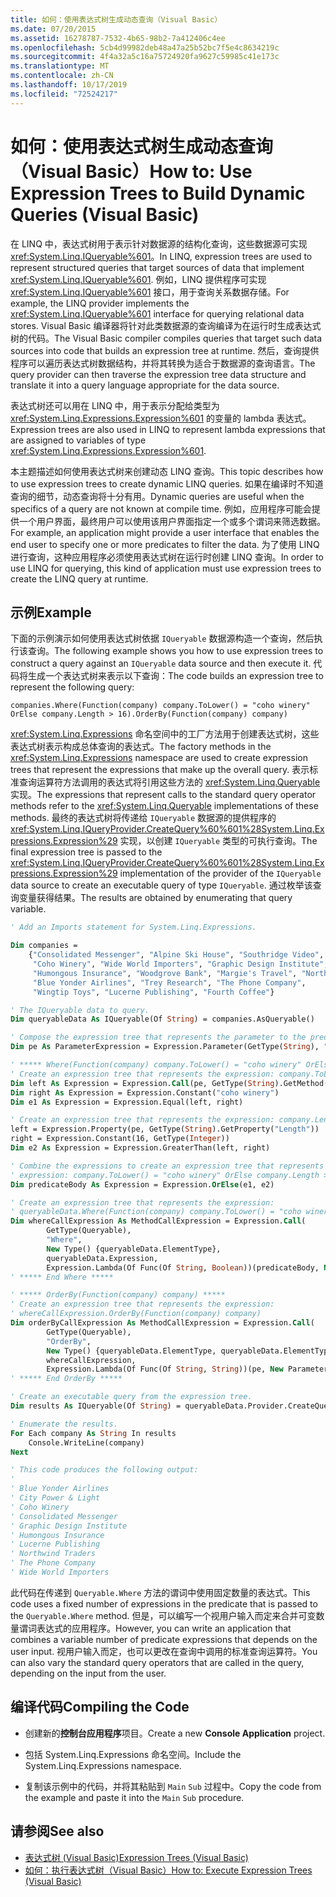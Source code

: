 ```yaml
---
title: 如何：使用表达式树生成动态查询（Visual Basic）
ms.date: 07/20/2015
ms.assetid: 16278787-7532-4b65-98b2-7a412406c4ee
ms.openlocfilehash: 5cb4d99982deb48a47a25b52bc7f5e4c8634219c
ms.sourcegitcommit: 4f4a32a5c16a75724920fa9627c59985c41e173c
ms.translationtype: MT
ms.contentlocale: zh-CN
ms.lasthandoff: 10/17/2019
ms.locfileid: "72524217"
---
```

# <a name="how-to-use-expression-trees-to-build-dynamic-queries-visual-basic"></a><span data-ttu-id="d5e13-102">如何：使用表达式树生成动态查询（Visual Basic）</span><span class="sxs-lookup"><span data-stu-id="d5e13-102">How to: Use Expression Trees to Build Dynamic Queries (Visual Basic)</span></span>

<span data-ttu-id="d5e13-103">在 LINQ 中，表达式树用于表示针对数据源的结构化查询，这些数据源可实现 <xref:System.Linq.IQueryable%601>。</span><span class="sxs-lookup"><span data-stu-id="d5e13-103">In LINQ, expression trees are used to represent structured queries that target sources of data that implement <xref:System.Linq.IQueryable%601>.</span></span> <span data-ttu-id="d5e13-104">例如，LINQ 提供程序可实现 <xref:System.Linq.IQueryable%601> 接口，用于查询关系数据存储。</span><span class="sxs-lookup"><span data-stu-id="d5e13-104">For example, the LINQ provider implements the <xref:System.Linq.IQueryable%601> interface for querying relational data stores.</span></span> <span data-ttu-id="d5e13-105">Visual Basic 编译器将针对此类数据源的查询编译为在运行时生成表达式树的代码。</span><span class="sxs-lookup"><span data-stu-id="d5e13-105">The Visual Basic compiler compiles queries that target such data sources into code that builds an expression tree at runtime.</span></span> <span data-ttu-id="d5e13-106">然后，查询提供程序可以遍历表达式树数据结构，并将其转换为适合于数据源的查询语言。</span><span class="sxs-lookup"><span data-stu-id="d5e13-106">The query provider can then traverse the expression tree data structure and translate it into a query language appropriate for the data source.</span></span>

<span data-ttu-id="d5e13-107">表达式树还可以用在 LINQ 中，用于表示分配给类型为 <xref:System.Linq.Expressions.Expression%601> 的变量的 lambda 表达式。</span><span class="sxs-lookup"><span data-stu-id="d5e13-107">Expression trees are also used in LINQ to represent lambda expressions that are assigned to variables of type <xref:System.Linq.Expressions.Expression%601>.</span></span>

<span data-ttu-id="d5e13-108">本主题描述如何使用表达式树来创建动态 LINQ 查询。</span><span class="sxs-lookup"><span data-stu-id="d5e13-108">This topic describes how to use expression trees to create dynamic LINQ queries.</span></span> <span data-ttu-id="d5e13-109">如果在编译时不知道查询的细节，动态查询将十分有用。</span><span class="sxs-lookup"><span data-stu-id="d5e13-109">Dynamic queries are useful when the specifics of a query are not known at compile time.</span></span> <span data-ttu-id="d5e13-110">例如，应用程序可能会提供一个用户界面，最终用户可以使用该用户界面指定一个或多个谓词来筛选数据。</span><span class="sxs-lookup"><span data-stu-id="d5e13-110">For example, an application might provide a user interface that enables the end user to specify one or more predicates to filter the data.</span></span> <span data-ttu-id="d5e13-111">为了使用 LINQ 进行查询，这种应用程序必须使用表达式树在运行时创建 LINQ 查询。</span><span class="sxs-lookup"><span data-stu-id="d5e13-111">In order to use LINQ for querying, this kind of application must use expression trees to create the LINQ query at runtime.</span></span>

## <a name="example"></a><span data-ttu-id="d5e13-112">示例</span><span class="sxs-lookup"><span data-stu-id="d5e13-112">Example</span></span>

<span data-ttu-id="d5e13-113">下面的示例演示如何使用表达式树依据 `IQueryable` 数据源构造一个查询，然后执行该查询。</span><span class="sxs-lookup"><span data-stu-id="d5e13-113">The following example shows you how to use expression trees to construct a query against an `IQueryable` data source and then execute it.</span></span> <span data-ttu-id="d5e13-114">代码将生成一个表达式树来表示以下查询：</span><span class="sxs-lookup"><span data-stu-id="d5e13-114">The code builds an expression tree to represent the following query:</span></span>

`companies.Where(Function(company) company.ToLower() = "coho winery" OrElse company.Length > 16).OrderBy(Function(company) company)`

<span data-ttu-id="d5e13-115"><xref:System.Linq.Expressions> 命名空间中的工厂方法用于创建表达式树，这些表达式树表示构成总体查询的表达式。</span><span class="sxs-lookup"><span data-stu-id="d5e13-115">The factory methods in the <xref:System.Linq.Expressions> namespace are used to create expression trees that represent the expressions that make up the overall query.</span></span> <span data-ttu-id="d5e13-116">表示标准查询运算符方法调用的表达式将引用这些方法的 <xref:System.Linq.Queryable> 实现。</span><span class="sxs-lookup"><span data-stu-id="d5e13-116">The expressions that represent calls to the standard query operator methods refer to the <xref:System.Linq.Queryable> implementations of these methods.</span></span> <span data-ttu-id="d5e13-117">最终的表达式树将传递给 `IQueryable` 数据源的提供程序的 <xref:System.Linq.IQueryProvider.CreateQuery%60%601%28System.Linq.Expressions.Expression%29> 实现，以创建 `IQueryable` 类型的可执行查询。</span><span class="sxs-lookup"><span data-stu-id="d5e13-117">The final expression tree is passed to the <xref:System.Linq.IQueryProvider.CreateQuery%60%601%28System.Linq.Expressions.Expression%29> implementation of the provider of the `IQueryable` data source to create an executable query of type `IQueryable`.</span></span> <span data-ttu-id="d5e13-118">通过枚举该查询变量获得结果。</span><span class="sxs-lookup"><span data-stu-id="d5e13-118">The results are obtained by enumerating that query variable.</span></span>

```vb
' Add an Imports statement for System.Linq.Expressions.

Dim companies =
    {"Consolidated Messenger", "Alpine Ski House", "Southridge Video", "City Power & Light",
     "Coho Winery", "Wide World Importers", "Graphic Design Institute", "Adventure Works",
     "Humongous Insurance", "Woodgrove Bank", "Margie's Travel", "Northwind Traders",
     "Blue Yonder Airlines", "Trey Research", "The Phone Company",
     "Wingtip Toys", "Lucerne Publishing", "Fourth Coffee"}

' The IQueryable data to query.
Dim queryableData As IQueryable(Of String) = companies.AsQueryable()

' Compose the expression tree that represents the parameter to the predicate.
Dim pe As ParameterExpression = Expression.Parameter(GetType(String), "company")

' ***** Where(Function(company) company.ToLower() = "coho winery" OrElse company.Length > 16) *****
' Create an expression tree that represents the expression: company.ToLower() = "coho winery".
Dim left As Expression = Expression.Call(pe, GetType(String).GetMethod("ToLower", System.Type.EmptyTypes))
Dim right As Expression = Expression.Constant("coho winery")
Dim e1 As Expression = Expression.Equal(left, right)

' Create an expression tree that represents the expression: company.Length > 16.
left = Expression.Property(pe, GetType(String).GetProperty("Length"))
right = Expression.Constant(16, GetType(Integer))
Dim e2 As Expression = Expression.GreaterThan(left, right)

' Combine the expressions to create an expression tree that represents the
' expression: company.ToLower() = "coho winery" OrElse company.Length > 16).
Dim predicateBody As Expression = Expression.OrElse(e1, e2)

' Create an expression tree that represents the expression:
' queryableData.Where(Function(company) company.ToLower() = "coho winery" OrElse company.Length > 16)
Dim whereCallExpression As MethodCallExpression = Expression.Call(
        GetType(Queryable),
        "Where",
        New Type() {queryableData.ElementType},
        queryableData.Expression,
        Expression.Lambda(Of Func(Of String, Boolean))(predicateBody, New ParameterExpression() {pe}))
' ***** End Where *****

' ***** OrderBy(Function(company) company) *****
' Create an expression tree that represents the expression:
' whereCallExpression.OrderBy(Function(company) company)
Dim orderByCallExpression As MethodCallExpression = Expression.Call(
        GetType(Queryable),
        "OrderBy",
        New Type() {queryableData.ElementType, queryableData.ElementType},
        whereCallExpression,
        Expression.Lambda(Of Func(Of String, String))(pe, New ParameterExpression() {pe}))
' ***** End OrderBy *****

' Create an executable query from the expression tree.
Dim results As IQueryable(Of String) = queryableData.Provider.CreateQuery(Of String)(orderByCallExpression)

' Enumerate the results.
For Each company As String In results
    Console.WriteLine(company)
Next

' This code produces the following output:
'
' Blue Yonder Airlines
' City Power & Light
' Coho Winery
' Consolidated Messenger
' Graphic Design Institute
' Humongous Insurance
' Lucerne Publishing
' Northwind Traders
' The Phone Company
' Wide World Importers
```

<span data-ttu-id="d5e13-119">此代码在传递到 `Queryable.Where` 方法的谓词中使用固定数量的表达式。</span><span class="sxs-lookup"><span data-stu-id="d5e13-119">This code uses a fixed number of expressions in the predicate that is passed to the `Queryable.Where` method.</span></span> <span data-ttu-id="d5e13-120">但是，可以编写一个视用户输入而定来合并可变数量谓词表达式的应用程序。</span><span class="sxs-lookup"><span data-stu-id="d5e13-120">However, you can write an application that combines a variable number of predicate expressions that depends on the user input.</span></span> <span data-ttu-id="d5e13-121">视用户输入而定，也可以更改在查询中调用的标准查询运算符。</span><span class="sxs-lookup"><span data-stu-id="d5e13-121">You can also vary the standard query operators that are called in the query, depending on the input from the user.</span></span>

## <a name="compiling-the-code"></a><span data-ttu-id="d5e13-122">编译代码</span><span class="sxs-lookup"><span data-stu-id="d5e13-122">Compiling the Code</span></span>

- <span data-ttu-id="d5e13-123">创建新的**控制台应用程序**项目。</span><span class="sxs-lookup"><span data-stu-id="d5e13-123">Create a new **Console Application** project.</span></span>

- <span data-ttu-id="d5e13-124">包括 System.Linq.Expressions 命名空间。</span><span class="sxs-lookup"><span data-stu-id="d5e13-124">Include the System.Linq.Expressions namespace.</span></span>

- <span data-ttu-id="d5e13-125">复制该示例中的代码，并将其粘贴到 `Main` `Sub` 过程中。</span><span class="sxs-lookup"><span data-stu-id="d5e13-125">Copy the code from the example and paste it into the `Main` `Sub` procedure.</span></span>

## <a name="see-also"></a><span data-ttu-id="d5e13-126">请参阅</span><span class="sxs-lookup"><span data-stu-id="d5e13-126">See also</span></span>

- [<span data-ttu-id="d5e13-127">表达式树 (Visual Basic)</span><span class="sxs-lookup"><span data-stu-id="d5e13-127">Expression Trees (Visual Basic)</span></span>](../../../../visual-basic/programming-guide/concepts/expression-trees/index.md)
- [<span data-ttu-id="d5e13-128">如何：执行表达式树（Visual Basic）</span><span class="sxs-lookup"><span data-stu-id="d5e13-128">How to: Execute Expression Trees (Visual Basic)</span></span>](../../../../visual-basic/programming-guide/concepts/expression-trees/how-to-execute-expression-trees.md)
